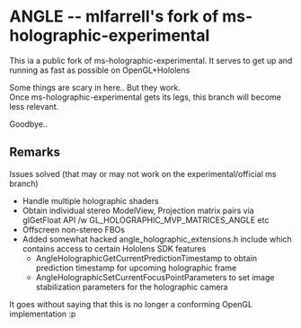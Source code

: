ANGLE -- mlfarrell's fork of ms-holographic-experimental
=====

This ia a public fork of ms-holographic-experimental.  It serves to get up and running as fast as possible on OpenGL+Hololens

Some things are scary in here..  But they work.  
Once ms-holographic-experimental gets its legs, this branch will become less relevant.

Goodbye..


## Remarks

Issues solved (that may or may not work on the experimental/official ms branch)

- Handle multiple holographic shaders
- Obtain individual stereo ModelView, Projection matrix pairs via glGetFloat API /w GL_HOLOGRAPHIC_MVP_MATRICES_ANGLE etc
- Offscreen non-stereo FBOs
- Added somewhat hacked angle_holographic_extensions.h include which contains access to certain Hololens SDK features
  - AngleHolographicGetCurrentPredictionTimestamp to obtain prediction timestamp for upcoming holographic frame
  - AngleHolographicSetCurrentFocusPointParameters to set image stabilization parameters for the holographic camera
  
It goes without saying that this is no longer a conforming OpenGL implementation :p